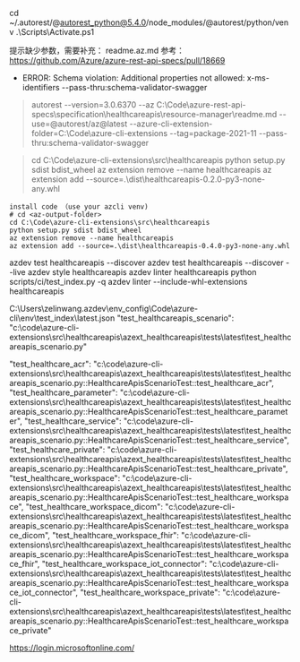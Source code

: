cd ~/.autorest/@autorest_python@5.4.0/node_modules/@autorest/python/venv
.\Scripts\Activate.ps1

提示缺少参数，需要补充：
readme.az.md
参考：
https://github.com/Azure/azure-rest-api-specs/pull/18669

- ERROR: Schema violation: Additional properties not allowed: x-ms-identifiers
--pass-thru:schema-validator-swagger

> autorest --version=3.0.6370 --az C:\Code\azure-rest-api-specs\specification\healthcareapis\resource-manager\readme.md --use=@autorest/az@latest --azure-cli-extension-folder=C:\Code\azure-cli-extensions --tag=package-2021-11 --pass-thru:schema-validator-swagger


> cd C:\Code\azure-cli-extensions\src\healthcareapis
python setup.py sdist bdist_wheel 
az extension remove --name healthcareapis
az extension add --source=.\dist\healthcareapis-0.2.0-py3-none-any.whl

``` shell
install code （use your azcli venv)
# cd <az-output-folder>  
cd C:\Code\azure-cli-extensions\src\healthcareapis
python setup.py sdist bdist_wheel 
az extension remove --name healthcareapis
az extension add --source=.\dist\healthcareapis-0.4.0-py3-none-any.whl
```

azdev test healthcareapis --discover
azdev test healthcareapis --discover --live
azdev style healthcareapis
azdev linter healthcareapis
python scripts/ci/test_index.py -q
azdev linter --include-whl-extensions healthcareapis

C:\Users\zelinwang\.azdev\env_config\Code\azure-cli\env\test_index\latest.json
"test_healthcareapis_scenario": "c:\\code\\azure-cli-extensions\\src\\healthcareapis\\azext_healthcareapis\\tests\\latest\\test_healthcareapis_scenario.py"

"test_healthcare_acr": "c:\\code\\azure-cli-extensions\\src\\healthcareapis\\azext_healthcareapis\\tests\\latest\\test_healthcareapis_scenario.py::HealthcareApisScenarioTest::test_healthcare_acr", "test_healthcare_parameter": "c:\\code\\azure-cli-extensions\\src\\healthcareapis\\azext_healthcareapis\\tests\\latest\\test_healthcareapis_scenario.py::HealthcareApisScenarioTest::test_healthcare_parameter", "test_healthcare_service": "c:\\code\\azure-cli-extensions\\src\\healthcareapis\\azext_healthcareapis\\tests\\latest\\test_healthcareapis_scenario.py::HealthcareApisScenarioTest::test_healthcare_service", "test_healthcare_private": "c:\\code\\azure-cli-extensions\\src\\healthcareapis\\azext_healthcareapis\\tests\\latest\\test_healthcareapis_scenario.py::HealthcareApisScenarioTest::test_healthcare_private", "test_healthcare_workspace": "c:\\code\\azure-cli-extensions\\src\\healthcareapis\\azext_healthcareapis\\tests\\latest\\test_healthcareapis_scenario.py::HealthcareApisScenarioTest::test_healthcare_workspace", "test_healthcare_workspace_dicom": "c:\\code\\azure-cli-extensions\\src\\healthcareapis\\azext_healthcareapis\\tests\\latest\\test_healthcareapis_scenario.py::HealthcareApisScenarioTest::test_healthcare_workspace_dicom", "test_healthcare_workspace_fhir": "c:\\code\\azure-cli-extensions\\src\\healthcareapis\\azext_healthcareapis\\tests\\latest\\test_healthcareapis_scenario.py::HealthcareApisScenarioTest::test_healthcare_workspace_fhir", "test_healthcare_workspace_iot_connector": "c:\\code\\azure-cli-extensions\\src\\healthcareapis\\azext_healthcareapis\\tests\\latest\\test_healthcareapis_scenario.py::HealthcareApisScenarioTest::test_healthcare_workspace_iot_connector", "test_healthcare_workspace_private": "c:\\code\\azure-cli-extensions\\src\\healthcareapis\\azext_healthcareapis\\tests\\latest\\test_healthcareapis_scenario.py::HealthcareApisScenarioTest::test_healthcare_workspace_private"

https://login.microsoftonline.com/